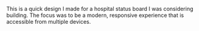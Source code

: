 This is a quick design I made for a hospital status board I was considering building.
The focus was to be a modern, responsive experience that is accessible from multiple devices.